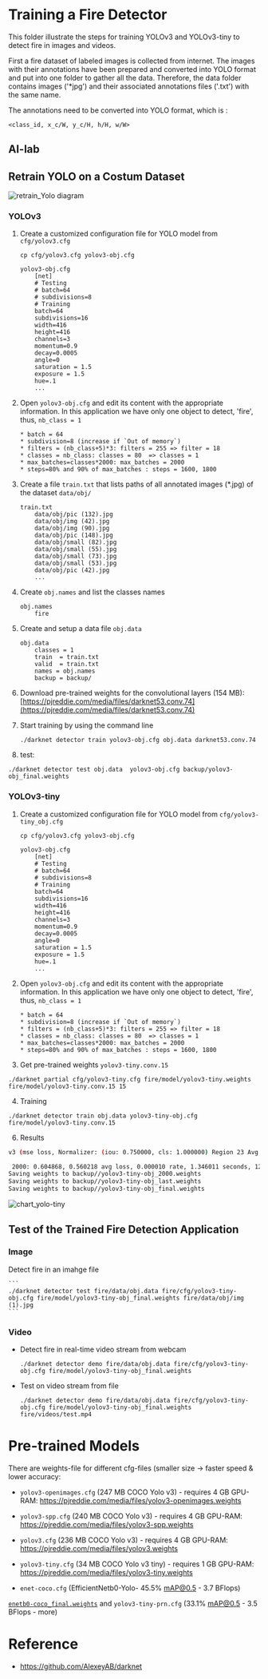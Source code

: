 # Training a Fire Detector
This folder illustrate the steps for training YOLOv3 and YOLOv3-tiny to detect fire in images and videos.

First a fire dataset of labeled images is collected from internet. The images with their annotations have been prepared and converted into YOLO format and put into one folder to gather all the data. Therefore, the data folder contains images ('*jpg') and their associated annotations files ('.txt') with the same name.

The annotations need to be converted into YOLO format, which is :

```
<class_id, x_c/W, y_c/H, h/H, w/W>
```

## AI-lab



## Retrain YOLO on a Costum Dataset

![retrain_Yolo diagram](./fire/media/retrain_Yolo.png)

### YOLOv3

1. Create a customized configuration file for YOLO model from  `cfg/yolov3.cfg`
    
    ```
    cp cfg/yolov3.cfg yolov3-obj.cfg
    ```

    ```
    yolov3-obj.cfg
        [net]
        # Testing
        # batch=64
        # subdivisions=8
        # Training
        batch=64
        subdivisions=16
        width=416
        height=416
        channels=3
        momentum=0.9
        decay=0.0005
        angle=0
        saturation = 1.5
        exposure = 1.5
        hue=.1
        ...
    ```

2. Open `yolov3-obj.cfg` and edit its content with the appropriate information. In this application we have only one object to detect, 'fire', thus, `nb_class = 1`

    ```
    * batch = 64
    * subdivision=8 (increase if `Out of memory`)
    * filters = (nb_class+5)*3: filters = 255 => filter = 18
    * classes = nb_class: classes = 80  => classes = 1
    * max_batches=classes*2000: max_batches = 2000
    * steps=80% and 90% of max_batches : steps = 1600, 1800

    ```

3. Create a file `train.txt` that lists paths of all annotated images (*.jpg) of the dataset `data/obj/`

    ```
    train.txt 
        data/obj/pic (132).jpg
        data/obj/img (42).jpg
        data/obj/img (90).jpg
        data/obj/pic (148).jpg
        data/obj/small (82).jpg
        data/obj/small (55).jpg
        data/obj/small (73).jpg
        data/obj/small (53).jpg
        data/obj/pic (42).jpg
        ...

    ```
    

4. Create `obj.names` and list the classes names
    
    ```
    obj.names
        fire
    ```

5. Create and setup a data file `obj.data` 

    ```
    obj.data
        classes = 1
        train  = train.txt
        valid  = train.txt
        names = obj.names
        backup = backup/
    ```

6. Download pre-trained weights for the convolutional layers (154 MB): [https://pjreddie.com/media/files/darknet53.conv.74](https://pjreddie.com/media/files/darknet53.conv.74)

7. Start training by using the command line

    ```
    ./darknet detector train yolov3-obj.cfg obj.data darknet53.conv.74
    ```

8. test: 
```
./darknet detector test obj.data  yolov3-obj.cfg backup/yolov3-obj_final.weights
```

### YOLOv3-tiny


1. Create a customized configuration file for YOLO model from  `cfg/yolov3-tiny_obj.cfg`

    ```
    cp cfg/yolov3.cfg yolov3-obj.cfg
    ```
    ```
    yolov3-obj.cfg
        [net]
        # Testing
        # batch=64
        # subdivisions=8
        # Training
        batch=64
        subdivisions=16
        width=416
        height=416
        channels=3
        momentum=0.9
        decay=0.0005
        angle=0
        saturation = 1.5
        exposure = 1.5
        hue=.1
        ...
    ```

2. Open `yolov3-obj.cfg` and edit its content with the appropriate information. In this application we have only one object to detect, 'fire', thus, `nb_class = 1`

    ```
    * batch = 64
    * subdivision=8 (increase if `Out of memory`)
    * filters = (nb_class+5)*3: filters = 255 => filter = 18
    * classes = nb_class: classes = 80  => classes = 1
    * max_batches=classes*2000: max_batches = 2000
    * steps=80% and 90% of max_batches : steps = 1600, 1800

    ```
3. Get pre-trained weights `yolov3-tiny.conv.15`

```
./darknet partial cfg/yolov3-tiny.cfg fire/model/yolov3-tiny.weights fire/model/yolov3-tiny.conv.15 15
```

4. Training

```
./darknet detector train obj.data yolov3-tiny-obj.cfg fire/model/yolov3-tiny.conv.15
```

6. Results

```bash
v3 (mse loss, Normalizer: (iou: 0.750000, cls: 1.000000) Region 23 Avg (IOU: 0.664938, GIOU: 0.652729), Class: 0.999684, Obj: 0.376908, No Obj: 0.000314, .5R: 1.000000, .75R: 0.000000, count: 3

 2000: 0.604868, 0.560218 avg loss, 0.000010 rate, 1.346011 seconds, 128000 images
Saving weights to backup//yolov3-tiny-obj_2000.weights
Saving weights to backup//yolov3-tiny-obj_last.weights
Saving weights to backup//yolov3-tiny-obj_final.weights
```

![chart_yolo-tiny](./fire/media/chart_yolo-tiny.png)


## Test of the Trained Fire Detection Application

### Image
 
Detect fire in an imahge file

    ```
    ./darknet detector test fire/data/obj.data fire/cfg/yolov3-tiny-obj.cfg fire/model/yolov3-tiny-obj_final.weights fire/data/obj/img (1).jpg
    ```
### Video

* Detect fire in real-time video stream from webcam

    ```
    ./darknet detector demo fire/data/obj.data fire/cfg/yolov3-tiny-obj.cfg fire/model/yolov3-tiny-obj_final.weights
    ```

* Test on video stream from file

    ```
    ./darknet detector demo fire/data/obj.data fire/cfg/yolov3-tiny-obj.cfg fire/model/yolov3-tiny-obj_final.weights fire/videos/test.mp4
    ```



# Pre-trained Models

There are weights-file for different cfg-files (smaller size -> faster speed & lower accuracy:

* `yolov3-openimages.cfg` (247 MB COCO Yolo v3) - requires 4 GB GPU-RAM: https://pjreddie.com/media/files/yolov3-openimages.weights

* `yolov3-spp.cfg` (240 MB COCO Yolo v3) - requires 4 GB GPU-RAM: https://pjreddie.com/media/files/yolov3-spp.weights

* `yolov3.cfg` (236 MB COCO Yolo v3) - requires 4 GB GPU-RAM: https://pjreddie.com/media/files/yolov3.weights

* `yolov3-tiny.cfg` (34 MB COCO Yolo v3 tiny) - requires 1 GB GPU-RAM: https://pjreddie.com/media/files/yolov3-tiny.weights

* `enet-coco.cfg` (EfficientNetb0-Yolo- 45.5% mAP@0.5 - 3.7 BFlops) 

[`enetb0-coco_final.weights`](https://drive.google.com/file/d/1FlHeQjWEQVJt0ay1PVsiuuMzmtNyv36m/view) and `yolov3-tiny-prn.cfg` (33.1% mAP@0.5 - 3.5 BFlops - more)

# Reference

* https://github.com/AlexeyAB/darknet